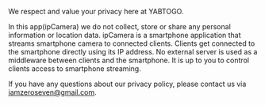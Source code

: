 We respect and value your privacy here at YABTOGO.

In this app(ipCamera) we do not collect, store or share any personal information or location data.
ipCamera is a smartphone application that streams smartphone camera to connected clients. 
Clients get connected to the smartphone directly using its IP address. 
No external server is used as a middleware between clients and the smartphone. 
It is up to you to control clients access to smartphone streaming.

If you have any questions about our privacy policy, please contact us via iamzeroseven@gmail.com.

